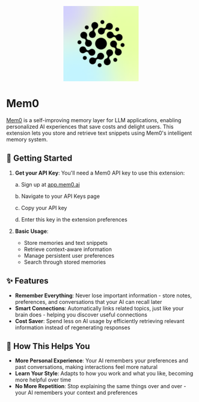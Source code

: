 <p align="center">
    <img src="./assets/extension-icon.png" width="200" height="200" />
</p>

# Mem0

[Mem0](https://mem0.ai) is a self-improving memory layer for LLM applications, enabling personalized AI experiences that save costs and delight users. This extension lets you store and retrieve text snippets using Mem0's intelligent memory system.

## 🚀 Getting Started

1. **Get your API Key**: You'll need a Mem0 API key to use this extension:

    a. Sign up at [app.mem0.ai](https://app.mem0.ai)

    b. Navigate to your API Keys page

    c. Copy your API key

    d. Enter this key in the extension preferences

2. **Basic Usage**:
   - Store memories and text snippets
   - Retrieve context-aware information
   - Manage persistent user preferences
   - Search through stored memories

## ✨ Features

- **Remember Everything**: Never lose important information - store notes, preferences, and conversations that your AI can recall later
- **Smart Connections**: Automatically links related topics, just like your brain does - helping you discover useful connections
- **Cost Saver**: Spend less on AI usage by efficiently retrieving relevant information instead of regenerating responses

## 🔑 How This Helps You

- **More Personal Experience**: Your AI remembers your preferences and past conversations, making interactions feel more natural
- **Learn Your Style**: Adapts to how you work and what you like, becoming more helpful over time
- **No More Repetition**: Stop explaining the same things over and over - your AI remembers your context and preferences


